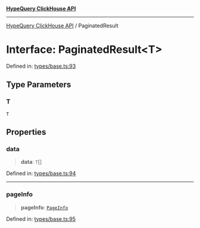 [**HypeQuery ClickHouse API**](../README.md)

***

[HypeQuery ClickHouse API](../globals.md) / PaginatedResult

# Interface: PaginatedResult\<T\>

Defined in: [types/base.ts:93](https://github.com/hypequery/hypequery/blob/3a853586c0085fc2ab37dc87d6e763ba6887182a/packages/clickhouse/src/types/base.ts#L93)

## Type Parameters

### T

`T`

## Properties

### data

> **data**: `T`[]

Defined in: [types/base.ts:94](https://github.com/hypequery/hypequery/blob/3a853586c0085fc2ab37dc87d6e763ba6887182a/packages/clickhouse/src/types/base.ts#L94)

***

### pageInfo

> **pageInfo**: [`PageInfo`](PageInfo.md)

Defined in: [types/base.ts:95](https://github.com/hypequery/hypequery/blob/3a853586c0085fc2ab37dc87d6e763ba6887182a/packages/clickhouse/src/types/base.ts#L95)
